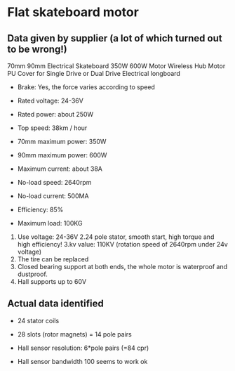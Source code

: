 # Flat skateboard motor

## Data given by supplier (a lot of which turned out to be wrong!)

70mm 90mm Electrical Skateboard 350W 600W Motor Wireless Hub Motor PU Cover for Single Drive or Dual Drive Electrical longboard

- Brake: Yes, the force varies according to speed

- Rated voltage: 24-36V

- Rated power: about 250W

- Top speed: 38km / hour

- 70mm maximum power: 350W

- 90mm maximum power: 600W

- Maximum current: about 38A

- No-load speed: 2640rpm

- No-load current: 500MA

- Efficiency: 85%

- Maximum load: 100KG
1. Use voltage: 24-36V
   2.24 pole stator, smooth start, high torque and high efficiency!
   3.kv value: 110KV (rotation speed of 2640rpm under 24v voltage)
2. The tire can be replaced
3. Closed bearing support at both ends, the whole motor is waterproof and dustproof.
4. Hall supports up to 60V

## Actual data identified

- 24 stator coils

- 28 slots (rotor magnets) = 14 pole pairs

- Hall sensor resolution: 6*pole pairs (=84 cpr)

- Hall sensor bandwidth 100 seems to work ok
